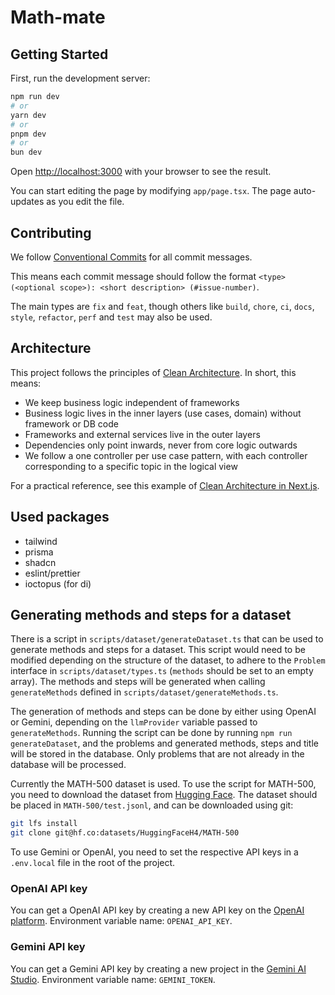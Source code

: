 # Math-mate

## Getting Started

First, run the development server:

```bash
npm run dev
# or
yarn dev
# or
pnpm dev
# or
bun dev
```

Open [http://localhost:3000](http://localhost:3000) with your browser to see the result.

You can start editing the page by modifying `app/page.tsx`. The page auto-updates as you edit the file.

## Contributing

We follow [Conventional Commits](https://www.conventionalcommits.org/en/v1.0.0/) for all commit messages.

This means each commit message should follow the format `<type>(<optional scope>): <short description> (#issue-number)`.

The main types are `fix` and `feat`, though others like `build`, `chore`, `ci`, `docs`, `style`, `refactor`, `perf` and `test` may also be used.

## Architecture

This project follows the principles of [Clean Architecture](https://blog.cleancoder.com/uncle-bob/2012/08/13/the-clean-architecture.html). In short, this means:

- We keep business logic independent of frameworks
- Business logic lives in the inner layers (use cases, domain) without framework or DB code
- Frameworks and external services live in the outer layers
- Dependencies only point inwards, never from core logic outwards
- We follow a one controller per use case pattern, with each controller corresponding to a specific topic in the logical view

For a practical reference, see this example of [Clean Architecture in Next.js](https://github.com/nikolovlazar/nextjs-clean-architecture).

## Used packages

- tailwind
- prisma
- shadcn
- eslint/prettier
- ioctopus (for di)

## Generating methods and steps for a dataset

There is a script in `scripts/dataset/generateDataset.ts` that can be used to generate methods and steps for a dataset. This script would need to be modified depending on the structure of the dataset, to adhere to the `Problem` interface in `scripts/dataset/types.ts` (`methods` should be set to an empty array). The methods and steps will be generated when calling `generateMethods` defined in `scripts/dataset/generateMethods.ts`.

The generation of methods and steps can be done by either using OpenAI or Gemini, depending on the `llmProvider` variable passed to `generateMethods`. Running the script can be done by running `npm run generateDataset`, and the problems and generated methods, steps and title will be stored in the database. Only problems that are not already in the database will be processed.

Currently the MATH-500 dataset is used. To use the script for MATH-500, you need to download the dataset from [Hugging Face](https://huggingface.co/datasets/HuggingFaceH4/MATH-500). The dataset should be placed in `MATH-500/test.jsonl`, and can be downloaded using git:

```bash
git lfs install
git clone git@hf.co:datasets/HuggingFaceH4/MATH-500
```

To use Gemini or OpenAI, you need to set the respective API keys in a `.env.local` file in the root of the project.

### OpenAI API key

You can get a OpenAI API key by creating a new API key on the [OpenAI platform](https://platform.openai.com/account/api-keys). Environment variable name: `OPENAI_API_KEY`.

### Gemini API key

You can get a Gemini API key by creating a new project in the [Gemini AI Studio](https://aistudio.google.com/api-keys). Environment variable name: `GEMINI_TOKEN`.
